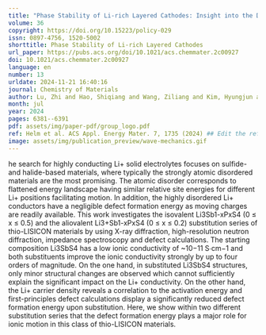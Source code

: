 ```yaml
---
title: "Phase Stability of Li-rich Layered Cathodes: Insight into the Debate over Solid Solutions vs Phase Separation"
volume: 36
copyright: https://doi.org/10.15223/policy-029
issn: 0897-4756, 1520-5002
shorttitle: Phase Stability of Li-rich Layered Cathodes
url_paper: https://pubs.acs.org/doi/10.1021/acs.chemmater.2c00927
doi: 10.1021/acs.chemmater.2c00927
language: en
number: 13
urldate: 2024-11-21 16:40:16
journal: Chemistry of Materials
author: Lu, Zhi and Hao, Shiqiang and Wang, Ziliang and Kim, Hyungjun and Wolverton, Christopher
month: jul
year: 2024
pages: 6381--6391
pdf: assets/img/paper-pdf/group_logo.pdf
ref: Helm et al. ACS Appl. Energy Mater. 7, 1735 (2024) ## Edit the reference to yours
image: assets/img/publication_preview/wave-mechanics.gif
---
```


he search for highly conducting Li+ solid electrolytes focuses on sulfide- and halide-based materials, where typically the strongly atomic disordered materials are the most promising. The atomic disorder corresponds to flattened energy landscape having similar relative site energies for different Li+ positions facilitating motion. In addition, the highly disordered Li+ conductors have a negligible defect formation energy as moving charges are readily available. This work investigates the isovalent Li3Sb1-xPxS4 (0 ≤ x ≤ 0.5) and the aliovalent Li3+Sb1-xPxS4 (0 ≤ x ≤ 0.2) substitution series of thio-LISICON materials by using X-ray diffraction, high-resolution neutron diffraction, impedance spectroscopy and defect calculations. The starting composition Li3SbS4 has a low ionic conductivity of ~10−11 S∙cm−1 and both substituents improve the ionic conductivity strongly by up to four orders of magnitude. On the one hand, in substituted Li3SbS4 structures, only minor structural changes are observed which cannot sufficiently explain the significant impact on the Li+ conductivity. On the other hand, the Li+ carrier density reveals a correlation to the activation energy and first-principles defect calculations display a significantly reduced defect formation energy upon substitution. Here, we show within two different substitution series that the defect formation energy plays a major role for ionic motion in this class of thio-LISICON materials.